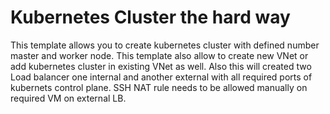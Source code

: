 # Kubernetes Cluster the hard way

This template allows you to create kubernetes cluster with defined number master and worker node. This template also allow to create new VNet or add kubernetes cluster in existing VNet as well.
Also this will created two Load balancer one internal and another external with all required ports of kubernets control plane. SSH NAT rule needs to be allowed manually on required VM on external LB.
